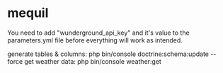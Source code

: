 mequil
======

You need to add "wunderground_api_key" and it's value to the parameters.yml file before everything will work as intended. 

generate tables & columns: php bin/console doctrine:schema:update --force
get weather data: php bin/console weather:get
